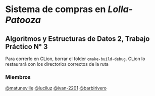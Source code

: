 # Sistema de compras en *Lolla-Patooza*
## Algoritmos y Estructuras de Datos 2, Trabajo Práctico N° 3

Para correrlo en CLion, borrar el folder `cmake-build-debug`. CLion lo restaurará con los directorios correctos de la ruta

### Miembros
[@matuneville](https://github.com/matuneville)
[@luciluz](https://github.com/luciluz)
[@ivan-2201](https://github.com/ivan-22001)
[@barbirivero](https://github.com/barbirivero)
